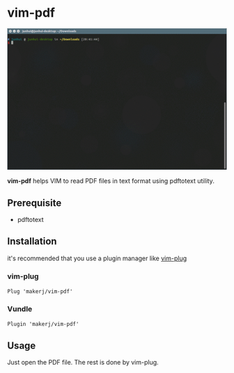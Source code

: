 # vim-pdf

![demo](demo.gif)

**vim-pdf** helps VIM to read PDF files in text format using pdftotext utility.

## Prerequisite

* pdftotext

## Installation

it's recommended that you use a plugin manager like [vim-plug](https://github.com/junegunn/vim-plug)

### vim-plug

```
Plug 'makerj/vim-pdf'
```

### Vundle

```
Plugin 'makerj/vim-pdf'
```


## Usage

Just open the PDF file. The rest is done by vim-plug.


